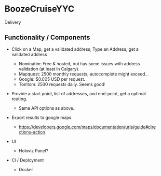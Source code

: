 # BoozeCruiseYYC

Delivery

## Functionality / Components

- Click on a Map, get a validated address; Type an Address, get a validated address 
  - Nominatim: Free & hosted, but has some issues with address validation (at least in Calgary).
  - Mapquest: 2500 monthly requests; autocomplete might exceed...
  - Google: $0.005 USD per request.
  - Tomtom: 2500 requests daily. Seems good!
- Provide a start point, list of addresses, and end-point, get a optimal routing.
  - Same API options as above.
- Export results to google maps
  - https://developers.google.com/maps/documentation/urls/guide#directions-action
- UI
  - Holoviz Panel?

- CI / Deployment
  - Docker

